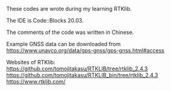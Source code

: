 These codes are wrote during my learning RTKlib. 

The IDE is Code::Blocks 20.03.

The comments of the code was written in Chinese.

Example GNSS data can be downloaded from https://www.unavco.org/data/gps-gnss/gps-gnss.html#access

Websites of RTKlib:
https://github.com/tomojitakasu/RTKLIB/tree/rtklib_2.4.3
https://github.com/tomojitakasu/RTKLIB_bin/tree/rtklib_2.4.3
https://www.rtklib.com/
